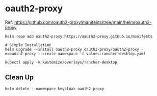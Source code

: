 # oauth2-proxy
Ref: https://github.com/oauth2-proxy/manifests/tree/main/helm/oauth2-proxy

```shell
helm repo add oauth2-proxy https://oauth2-proxy.github.io/manifests

# Simple Installation
helm upgrade --install oauth2-proxy oauth2-proxy/oauth2-proxy -n=oauth2-proxy --create-namespace -f values.rancher-desktop.yaml

kubectl apply -k kustomize/overlays/rancher-desktop
```

## Clean Up
```
helm delete --namespace keycloak oauth2-proxy
```

